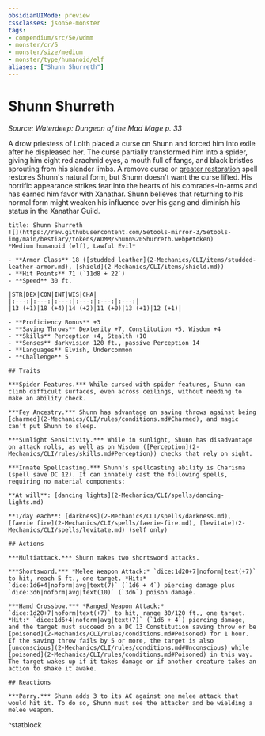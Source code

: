 ```yaml
---
obsidianUIMode: preview
cssclasses: json5e-monster
tags:
- compendium/src/5e/wdmm
- monster/cr/5
- monster/size/medium
- monster/type/humanoid/elf
aliases: ["Shunn Shurreth"]
---
```

# Shunn Shurreth
*Source: Waterdeep: Dungeon of the Mad Mage p. 33*  

A drow priestess of Lolth placed a curse on Shunn and forced him into exile after he displeased her. The curse partially transformed him into a spider, giving him eight red arachnid eyes, a mouth full of fangs, and black bristles sprouting from his slender limbs. A remove curse or [greater restoration](2-Mechanics/CLI/spells/greater-restoration.md) spell restores Shunn's natural form, but Shunn doesn't want the curse lifted. His horrific appearance strikes fear into the hearts of his comrades-in-arms and has earned him favor with Xanathar. Shunn believes that returning to his normal form might weaken his influence over his gang and diminish his status in the Xanathar Guild.

```ad-statblock
title: Shunn Shurreth
![](https://raw.githubusercontent.com/5etools-mirror-3/5etools-img/main/bestiary/tokens/WDMM/Shunn%20Shurreth.webp#token)
*Medium humanoid (elf), Lawful Evil*

- **Armor Class** 18 ([studded leather](2-Mechanics/CLI/items/studded-leather-armor.md), [shield](2-Mechanics/CLI/items/shield.md))
- **Hit Points** 71 (`11d8 + 22`)
- **Speed** 30 ft.

|STR|DEX|CON|INT|WIS|CHA|
|:---:|:---:|:---:|:---:|:---:|:---:|
|13 (+1)|18 (+4)|14 (+2)|11 (+0)|13 (+1)|12 (+1)|

- **Proficiency Bonus** +3
- **Saving Throws** Dexterity +7, Constitution +5, Wisdom +4
- **Skills** Perception +4, Stealth +10
- **Senses** darkvision 120 ft., passive Perception 14
- **Languages** Elvish, Undercommon
- **Challenge** 5

## Traits

***Spider Features.*** While cursed with spider features, Shunn can climb difficult surfaces, even across ceilings, without needing to make an ability check.

***Fey Ancestry.*** Shunn has advantage on saving throws against being [charmed](2-Mechanics/CLI/rules/conditions.md#Charmed), and magic can't put Shunn to sleep.

***Sunlight Sensitivity.*** While in sunlight, Shunn has disadvantage on attack rolls, as well as on Wisdom ([Perception](2-Mechanics/CLI/rules/skills.md#Perception)) checks that rely on sight.

***Innate Spellcasting.*** Shunn's spellcasting ability is Charisma (spell save DC 12). It can innately cast the following spells, requiring no material components:

**At will**: [dancing lights](2-Mechanics/CLI/spells/dancing-lights.md)

**1/day each**: [darkness](2-Mechanics/CLI/spells/darkness.md), [faerie fire](2-Mechanics/CLI/spells/faerie-fire.md), [levitate](2-Mechanics/CLI/spells/levitate.md) (self only)

## Actions

***Multiattack.*** Shunn makes two shortsword attacks.

***Shortsword.*** *Melee Weapon Attack:* `dice:1d20+7|noform|text(+7)` to hit, reach 5 ft., one target. *Hit:* `dice:1d6+4|noform|avg|text(7)` (`1d6 + 4`) piercing damage plus `dice:3d6|noform|avg|text(10)` (`3d6`) poison damage.

***Hand Crossbow.*** *Ranged Weapon Attack:* `dice:1d20+7|noform|text(+7)` to hit, range 30/120 ft., one target. *Hit:* `dice:1d6+4|noform|avg|text(7)` (`1d6 + 4`) piercing damage, and the target must succeed on a DC 13 Constitution saving throw or be [poisoned](2-Mechanics/CLI/rules/conditions.md#Poisoned) for 1 hour. If the saving throw fails by 5 or more, the target is also [unconscious](2-Mechanics/CLI/rules/conditions.md#Unconscious) while [poisoned](2-Mechanics/CLI/rules/conditions.md#Poisoned) in this way. The target wakes up if it takes damage or if another creature takes an action to shake it awake.

## Reactions

***Parry.*** Shunn adds 3 to its AC against one melee attack that would hit it. To do so, Shunn must see the attacker and be wielding a melee weapon.
```
^statblock